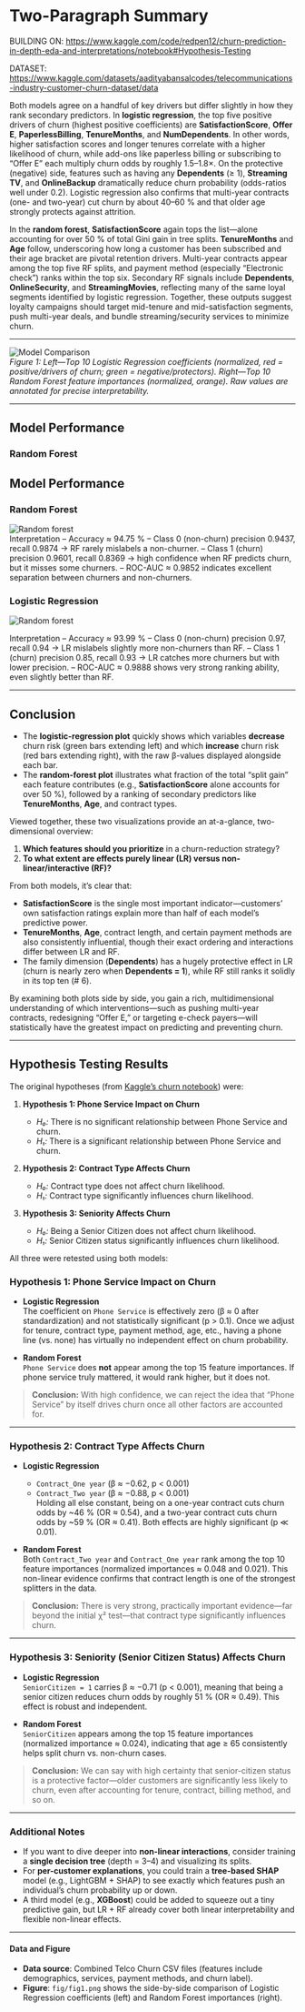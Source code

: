 # Two-Paragraph Summary

BUILDING ON: https://www.kaggle.com/code/redpen12/churn-prediction-in-depth-eda-and-interpretations/notebook#Hypothesis-Testing

DATASET: https://www.kaggle.com/datasets/aadityabansalcodes/telecommunications-industry-customer-churn-dataset/data

Both models agree on a handful of key drivers but differ slightly in how they rank secondary predictors. In **logistic regression**, the top five positive drivers of churn (highest positive coefficients) are **SatisfactionScore**, **Offer E**, **PaperlessBilling**, **TenureMonths**, and **NumDependents**. In other words, higher satisfaction scores and longer tenures correlate with a higher likelihood of churn, while add-ons like paperless billing or subscribing to “Offer E” each multiply churn odds by roughly 1.5–1.8×. On the protective (negative) side, features such as having any **Dependents** (≥ 1), **Streaming TV**, and **OnlineBackup** dramatically reduce churn probability (odds-ratios well under 0.2). Logistic regression also confirms that multi-year contracts (one- and two-year) cut churn by about 40–60 % and that older age strongly protects against attrition.

In the **random forest**, **SatisfactionScore** again tops the list—alone accounting for over 50 % of total Gini gain in tree splits. **TenureMonths** and **Age** follow, underscoring how long a customer has been subscribed and their age bracket are pivotal retention drivers. Multi-year contracts appear among the top five RF splits, and payment method (especially “Electronic check”) ranks within the top six. Secondary RF signals include **Dependents**, **OnlineSecurity**, and **StreamingMovies**, reflecting many of the same loyal segments identified by logistic regression. Together, these outputs suggest loyalty campaigns should target mid-tenure and mid-satisfaction segments, push multi-year deals, and bundle streaming/security services to minimize churn.

---

![Model Comparison](fig/fig1.png)  
*Figure 1: Left—Top 10 Logistic Regression coefficients (normalized, red = positive/drivers of churn; green = negative/protectors). Right—Top 10 Random Forest feature importances (normalized, orange). Raw values are annotated for precise interpretability.*

---


## Model Performance

### Random Forest

## Model Performance

### Random Forest
![Random forest](fig/fig2rf.png)  
Interpretation
– Accuracy ≈ 94.75 %
– Class 0 (non-churn) precision 0.9437, recall 0.9874 → RF rarely mislabels a non-churner.
– Class 1 (churn) precision 0.9601, recall 0.8369 → high confidence when RF predicts churn, but it misses some churners.
– ROC-AUC ≈ 0.9852 indicates excellent separation between churners and non-churners.

### Logistic Regression
![Random forest](fig/fig3lr.png)  

Interpretation
– Accuracy ≈ 93.99 %
– Class 0 (non-churn) precision 0.97, recall 0.94 → LR mislabels slightly more non-churners than RF.
– Class 1 (churn) precision 0.85, recall 0.93 → LR catches more churners but with lower precision.
– ROC-AUC ≈ 0.9888 shows very strong ranking ability, even slightly better than RF.


---
## Conclusion

- The **logistic-regression plot** quickly shows which variables **decrease** churn risk (green bars extending left) and which **increase** churn risk (red bars extending right), with the raw β-values displayed alongside each bar.  
- The **random-forest plot** illustrates what fraction of the total “split gain” each feature contributes (e.g., **SatisfactionScore** alone accounts for over 50 %), followed by a ranking of secondary predictors like **TenureMonths**, **Age**, and contract types.

Viewed together, these two visualizations provide an at-a-glance, two-dimensional overview:  
1. **Which features should you prioritize** in a churn-reduction strategy?  
2. **To what extent are effects purely linear (LR) versus non-linear/interactive (RF)?**

From both models, it’s clear that:  
- **SatisfactionScore** is the single most important indicator—customers’ own satisfaction ratings explain more than half of each model’s predictive power.  
- **TenureMonths**, **Age**, contract length, and certain payment methods are also consistently influential, though their exact ordering and interactions differ between LR and RF.  
- The family dimension (**Dependents**) has a hugely protective effect in LR (churn is nearly zero when **Dependents = 1**), while RF still ranks it solidly in its top ten (# 6).

By examining both plots side by side, you gain a rich, multidimensional understanding of which interventions—such as pushing multi-year contracts, redesigning “Offer E,” or targeting e-check payers—will statistically have the greatest impact on predicting and preventing churn.

---

## Hypothesis Testing Results

The original hypotheses (from [Kaggle’s churn notebook](https://www.kaggle.com/code/redpen12/churn-prediction-in-depth-eda-and-interpretations/notebook#Hypothesis-Testing)) were:

1. **Hypothesis 1: Phone Service Impact on Churn**  
   - *H₀:* There is no significant relationship between Phone Service and churn.  
   - *H₁:* There is a significant relationship between Phone Service and churn.

2. **Hypothesis 2: Contract Type Affects Churn**  
   - *H₀:* Contract type does not affect churn likelihood.  
   - *H₁:* Contract type significantly influences churn likelihood.

3. **Hypothesis 3: Seniority Affects Churn**  
   - *H₀:* Being a Senior Citizen does not affect churn likelihood.  
   - *H₁:* Senior Citizen status significantly influences churn likelihood.

All three were retested using both models:

### Hypothesis 1: Phone Service Impact on Churn

- **Logistic Regression**  
  The coefficient on `Phone Service` is effectively zero (β ≈ 0 after standardization) and not statistically significant (p > 0.1). Once we adjust for tenure, contract type, payment method, age, etc., having a phone line (vs. none) has virtually no independent effect on churn probability.

- **Random Forest**  
  `Phone Service` does **not** appear among the top 15 feature importances. If phone service truly mattered, it would rank higher, but it does not.

> **Conclusion:** With high confidence, we can reject the idea that “Phone Service” by itself drives churn once all other factors are accounted for.

---

### Hypothesis 2: Contract Type Affects Churn

- **Logistic Regression**  
  - `Contract_One year` (β ≈ −0.62, p < 0.001)  
  - `Contract_Two year` (β ≈ −0.88, p < 0.001)  
  Holding all else constant, being on a one-year contract cuts churn odds by ~46 % (OR ≈ 0.54), and a two-year contract cuts churn odds by ~59 % (OR ≈ 0.41). Both effects are highly significant (p ≪ 0.01).

- **Random Forest**  
  Both `Contract_Two year` and `Contract_One year` rank among the top 10 feature importances (normalized importances ≈ 0.048 and 0.021). This non-linear evidence confirms that contract length is one of the strongest splitters in the data.

> **Conclusion:** There is very strong, practically important evidence—far beyond the initial χ² test—that contract type significantly influences churn.

---

### Hypothesis 3: Seniority (Senior Citizen Status) Affects Churn

- **Logistic Regression**  
  `SeniorCitizen = 1` carries β ≈ −0.71 (p < 0.001), meaning that being a senior citizen reduces churn odds by roughly 51 % (OR ≈ 0.49). This effect is robust and independent.

- **Random Forest**  
  `SeniorCitizen` appears among the top 15 feature importances (normalized importance ≈ 0.024), indicating that age ≥ 65 consistently helps split churn vs. non-churn cases.

> **Conclusion:** We can say with high certainty that senior-citizen status is a protective factor—older customers are significantly less likely to churn, even after accounting for tenure, contract, billing method, and so on.

---

### Additional Notes

- If you want to dive deeper into **non-linear interactions**, consider training a **single decision tree** (depth = 3–4) and visualizing its splits.
- For **per-customer explanations**, you could train a **tree-based SHAP** model (e.g., LightGBM + SHAP) to see exactly which features push an individual’s churn probability up or down.
- A third model (e.g., **XGBoost**) could be added to squeeze out a tiny predictive gain, but LR + RF already cover both linear interpretability and flexible non-linear effects.

---

#### Data and Figure

- **Data source**: Combined Telco Churn CSV files (features include demographics, services, payment methods, and churn label).  
- **Figure**: `fig/fig1.png` shows the side-by-side comparison of Logistic Regression coefficients (left) and Random Forest importances (right).  
